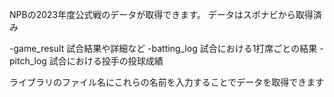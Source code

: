 NPBの2023年度公式戦のデータが取得できます。
データはスポナビから取得済み

-game_result
    試合結果や詳細など
-batting_log
    試合における1打席ごとの結果
-pitch_log
    試合における投手の投球成績

ライブラリのファイル名にこれらの名前を入力することでデータを取得できます